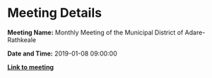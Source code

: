 # Meeting Details

**Meeting Name:** Monthly Meeting of the Municipal District of Adare-Rathkeale

**Date and Time:** 2019-01-08 09:00:00

**<a href="https://www.limerick.ie/council/whats-on/monthly-meeting-municipal-district-adare-rathkeale-43" target="_blank">Link to meeting</a>**
